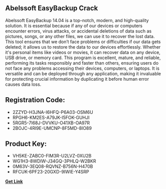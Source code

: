 ## Abelssoft EasyBackup Crack

Abelssoft EasyBackup 14.04 is a top-notch, modern, and high-quality solution. It is essential because if any of our devices or computers encounter errors, virus attacks, or accidental deletions of data such as pictures, songs, or any other files, we can use it to recover the lost data. This tool ensures that we don’t face problems or difficulties if our data gets deleted; it allows us to restore the data to our devices effortlessly. Whether it's personal items like videos or movies, it can recover data on any device, USB drive, or memory card. This program is excellent, mature, and reliable, performing its tasks responsibly and faster than others, ensuring users do not face any problems accessing their devices, computers, or laptops. It is versatile and can be deployed through any application, making it invaluable for protecting crucial information by duplicating it before human error causes data loss.

## Registration Code:

- 2ZZYD-H3JNA-I6HFQ-P6A03-OSM6U
- RPGH6-KM2ES-A79JK-I5FOK-GUHJI
- 5RGR5-7I68J-DVVKU-O41XB-OA97R
- 2BOJC-4RI9E-UMCNP-8F5MD-8IO89

##  Product Key:

- VH5KE-ZABC0-FIM3R-U2LVZ-0XU2B
- WG1H3-8WDIW-J34GQ-3PHLQ-W2BKR
- 0M63V-3EQ08-RQVNZ-B756N-H470B
- RFCUK-6PF23-20GXD-9IWIE-Y4SRP

[**Get Link**](https://drive.usercontent.google.com/download?id=1fyUFg-gEdg78VdkZFoXrccUkMmYjlQKV)


 


 


 


 


 


 


 


 


 


 


 


 


 


 


 


 


 


 


 


 


 


 


 


 


 


 


 


 


 


 


 


 


 


 


 


 


 


 


 


 


 


 


 


 


 


 


 


 


 


 
